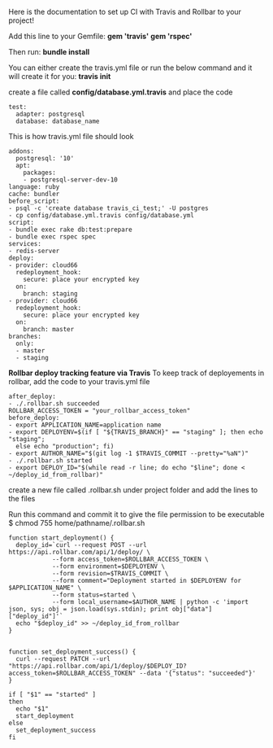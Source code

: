 Here is the documentation to set up CI with Travis and Rollbar to your project!

Add this line to your Gemfile:
**gem 'travis'**
**gem 'rspec'**

Then run:
**bundle install**

You can either create the travis.yml file or run the below command and it will create it for you:
**travis init**

create a file called **config/database.yml.travis** and place the code

	test:
	  adapter: postgresql
	  database: database_name

This is how travis.yml file should look

	addons:
	  postgresql: '10'
	  apt:
	    packages:
	    - postgresql-server-dev-10
	language: ruby
	cache: bundler
	before_script:
	- psql -c 'create database travis_ci_test;' -U postgres
	- cp config/database.yml.travis config/database.yml
	script:
	- bundle exec rake db:test:prepare
	- bundle exec rspec spec
	services:
	- redis-server
	deploy:
	- provider: cloud66
	  redeployment_hook:
	  	secure: place your encrypted key
	  on:
	    branch: staging
	- provider: cloud66
	  redeployment_hook:
	  	secure: place your encrypted key 
	  on:
	    branch: master
	branches:
	  only:
	  - master
	  - staging

**Rollbar deploy tracking feature via Travis**
To keep track of deployements in rollbar, add the code to your travis.yml file

	after_deploy:
	- ./.rollbar.sh succeeded
	ROLLBAR_ACCESS_TOKEN = "your_rollbar_access_token"
	before_deploy:
	- export APPLICATION_NAME=application name
	- export DEPLOYENV=$(if [ "${TRAVIS_BRANCH}" == "staging" ]; then echo "staging";
	  else echo "production"; fi)
	- export AUTHOR_NAME="$(git log -1 $TRAVIS_COMMIT --pretty="%aN")"
	- ./.rollbar.sh started
	- export DEPLOY_ID="$(while read -r line; do echo "$line"; done < ~/deploy_id_from_rollbar)"

create a new file called .rollbar.sh under project folder and add the lines to the files

Run this command and commit it to give the file permission to be executable
$ chmod 755 home/pathname/.rollbar.sh

	function start_deployment() {
	  deploy_id=`curl --request POST --url https://api.rollbar.com/api/1/deploy/ \
	  			--form access_token=$ROLLBAR_ACCESS_TOKEN \
	  			--form environment=$DEPLOYENV \
	  			--form revision=$TRAVIS_COMMIT \
	  			--form comment="Deployment started in $DEPLOYENV for $APPLICATION_NAME" \
	  			--form status=started \
	  			--form local_username=$AUTHOR_NAME | python -c 'import json, sys; obj = json.load(sys.stdin); print obj["data"]["deploy_id"]'`
	  echo "$deploy_id" >> ~/deploy_id_from_rollbar
	}


	function set_deployment_success() {
	  curl --request PATCH --url "https://api.rollbar.com/api/1/deploy/$DEPLOY_ID?access_token=$ROLLBAR_ACCESS_TOKEN" --data '{"status": "succeeded"}'
	}

	if [ "$1" == "started" ]
	then
	  echo "$1"
	  start_deployment
	else
	  set_deployment_success
	fi